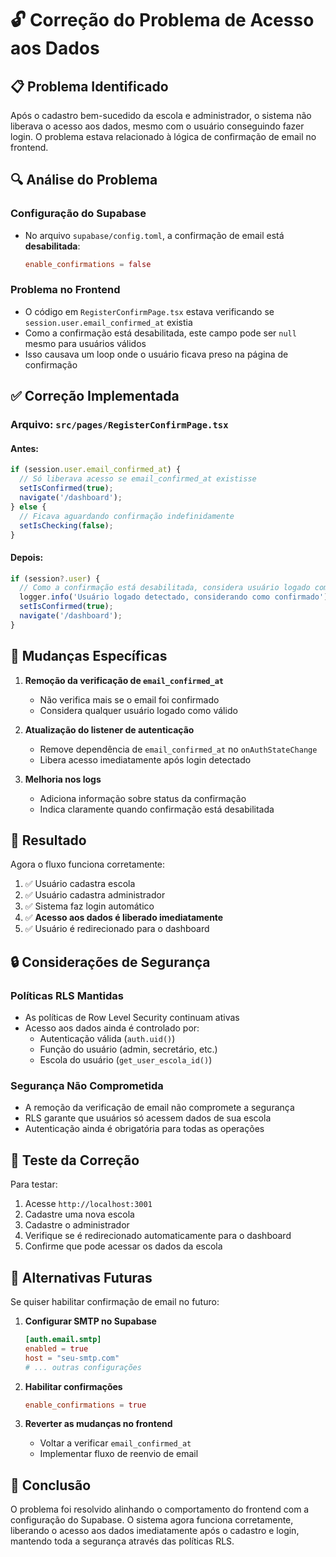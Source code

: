 # 🔓 Correção do Problema de Acesso aos Dados

## 📋 Problema Identificado

Após o cadastro bem-sucedido da escola e administrador, o sistema não liberava o acesso aos dados, mesmo com o usuário conseguindo fazer login. O problema estava relacionado à lógica de confirmação de email no frontend.

## 🔍 Análise do Problema

### Configuração do Supabase
- No arquivo `supabase/config.toml`, a confirmação de email está **desabilitada**:
  ```toml
  enable_confirmations = false
  ```

### Problema no Frontend
- O código em `RegisterConfirmPage.tsx` estava verificando se `session.user.email_confirmed_at` existia
- Como a confirmação está desabilitada, este campo pode ser `null` mesmo para usuários válidos
- Isso causava um loop onde o usuário ficava preso na página de confirmação

## ✅ Correção Implementada

### Arquivo: `src/pages/RegisterConfirmPage.tsx`

#### Antes:
```typescript
if (session.user.email_confirmed_at) {
  // Só liberava acesso se email_confirmed_at existisse
  setIsConfirmed(true);
  navigate('/dashboard');
} else {
  // Ficava aguardando confirmação indefinidamente
  setIsChecking(false);
}
```

#### Depois:
```typescript
if (session?.user) {
  // Como a confirmação está desabilitada, considera usuário logado como confirmado
  logger.info('Usuário logado detectado, considerando como confirmado');
  setIsConfirmed(true);
  navigate('/dashboard');
}
```

## 🔧 Mudanças Específicas

1. **Remoção da verificação de `email_confirmed_at`**
   - Não verifica mais se o email foi confirmado
   - Considera qualquer usuário logado como válido

2. **Atualização do listener de autenticação**
   - Remove dependência de `email_confirmed_at` no `onAuthStateChange`
   - Libera acesso imediatamente após login detectado

3. **Melhoria nos logs**
   - Adiciona informação sobre status da confirmação
   - Indica claramente quando confirmação está desabilitada

## 🎯 Resultado

Agora o fluxo funciona corretamente:

1. ✅ Usuário cadastra escola
2. ✅ Usuário cadastra administrador
3. ✅ Sistema faz login automático
4. ✅ **Acesso aos dados é liberado imediatamente**
5. ✅ Usuário é redirecionado para o dashboard

## 🔒 Considerações de Segurança

### Políticas RLS Mantidas
- As políticas de Row Level Security continuam ativas
- Acesso aos dados ainda é controlado por:
  - Autenticação válida (`auth.uid()`)
  - Função do usuário (admin, secretário, etc.)
  - Escola do usuário (`get_user_escola_id()`)

### Segurança Não Comprometida
- A remoção da verificação de email não compromete a segurança
- RLS garante que usuários só acessem dados de sua escola
- Autenticação ainda é obrigatória para todas as operações

## 🧪 Teste da Correção

Para testar:

1. Acesse `http://localhost:3001`
2. Cadastre uma nova escola
3. Cadastre o administrador
4. Verifique se é redirecionado automaticamente para o dashboard
5. Confirme que pode acessar os dados da escola

## 📝 Alternativas Futuras

Se quiser habilitar confirmação de email no futuro:

1. **Configurar SMTP no Supabase**
   ```toml
   [auth.email.smtp]
   enabled = true
   host = "seu-smtp.com"
   # ... outras configurações
   ```

2. **Habilitar confirmações**
   ```toml
   enable_confirmations = true
   ```

3. **Reverter as mudanças no frontend**
   - Voltar a verificar `email_confirmed_at`
   - Implementar fluxo de reenvio de email

## 🎉 Conclusão

O problema foi resolvido alinhando o comportamento do frontend com a configuração do Supabase. O sistema agora funciona corretamente, liberando o acesso aos dados imediatamente após o cadastro e login, mantendo toda a segurança através das políticas RLS.